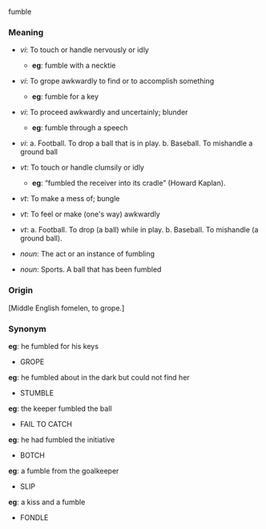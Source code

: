 fumble
### Meaning
+ _vi_: To touch or handle nervously or idly
    + __eg__: fumble with a necktie
+ _vi_: To grope awkwardly to find or to accomplish something
    + __eg__: fumble for a key
+ _vi_: To proceed awkwardly and uncertainly; blunder
    + __eg__: fumble through a speech
+ _vi_:
   a. Football. To drop a ball that is in play.
   b. Baseball. To mishandle a ground ball
+ _vt_: To touch or handle clumsily or idly
    + __eg__: “fumbled the receiver into its cradle” (Howard Kaplan).
+ _vt_: To make a mess of; bungle
+ _vt_: To feel or make (one's way) awkwardly
+ _vt_:
   a. Football. To drop (a ball) while in play.
   b. Baseball. To mishandle (a ground ball).

+ _noun_: The act or an instance of fumbling
+ _noun_: Sports. A ball that has been fumbled

### Origin

[Middle English fomelen, to grope.]

### Synonym

__eg__: he fumbled for his keys

+ GROPE

__eg__: he fumbled about in the dark but could not find her

+ STUMBLE

__eg__: the keeper fumbled the ball

+ FAIL TO CATCH

__eg__: he had fumbled the initiative

+ BOTCH

__eg__: a fumble from the goalkeeper

+ SLIP

__eg__: a kiss and a fumble

+ FONDLE


